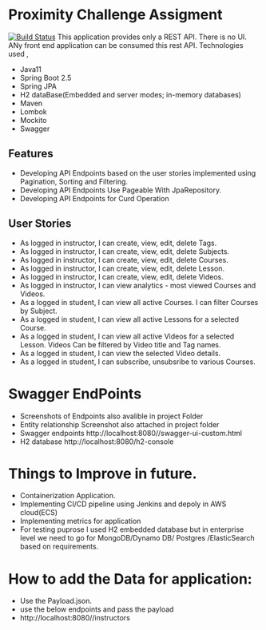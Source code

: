 # Proximity Challenge Assigment

[![Build Status](https://travis-ci.org/joemccann/dillinger.svg?branch=master)](https://travis-ci.org/joemccann/dillinger)
This application provides only a REST API. There is no UI. ANy front end application can be consumed this rest API.
Technologies used ,
- Java11
- Spring Boot 2.5
- Spring JPA
- H2 dataBase(Embedded and server modes; in-memory databases)
- Maven
- Lombok
- Mockito
- Swagger
## Features
- Developing API Endpoints based on the user stories implemented using Pagination, Sorting and Filtering.
- Developing API Endpoints Use Pageable With JpaRepository.
- Developing API Endpoints for Curd Operation
## User Stories
- As logged in instructor, I can create, view, edit, delete Tags.
- As logged in instructor, I can create, view, edit, delete Subjects.
- As logged in instructor, I can create, view, edit, delete Courses.
- As logged in instructor, I can create, view, edit, delete Lesson.
- As logged in instructor, I can create, view, edit, delete Videos.
- As logged in instructor, I can view analytics - most viewed Courses and Videos.
- As a logged in student, I can view all active Courses. I can filter Courses by Subject.
- As a logged in student, I can view all active Lessons for a selected Course.
- As a logged in student, I can view all active Videos for a selected Lesson. Videos Can be filtered by Video title and Tag names.
- As a logged in student, I can view the selected Video details.
- As a logged in student, I can subscribe, unsubsribe to various Courses.

# Swagger EndPoints
- Screenshots of Endpoints also avalible in  project Folder
- Entity relationship Screenshot also attached in project folder
- Swagger endpoints http://localhost:8080//swagger-ui-custom.html
- H2 database http://localhost:8080/h2-console

# Things to Improve in future.
- Containerization Application.
- Implementing  CI/CD pipeline using Jenkins and depoly in AWS cloud(ECS)
- Implementing metrics for application
- For testing puprose I used H2 embedded database but in enterprise level we need to go for MongoDB/Dynamo DB/ Postgres /ElasticSearch based on requirements. 

# How to add the Data for application:
- Use the Payload.json.
- use the below endpoints and pass the payload 
- http://localhost:8080//instructors

